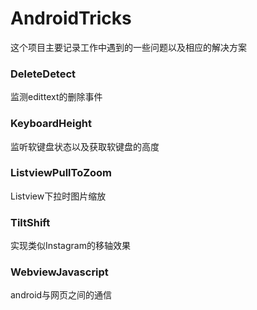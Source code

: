 # AndroidTricks

这个项目主要记录工作中遇到的一些问题以及相应的解决方案

### DeleteDetect

监测edittext的删除事件

### KeyboardHeight

监听软键盘状态以及获取软键盘的高度

### ListviewPullToZoom

Listview下拉时图片缩放

### TiltShift

实现类似Instagram的移轴效果

### WebviewJavascript

android与网页之间的通信
